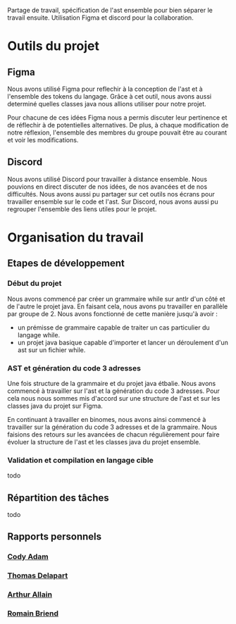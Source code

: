 Partage de travail, spécification de l'ast ensemble pour bien séparer le travail ensuite.
Utilisation Figma et discord pour la collaboration.

# Outils du projet

## Figma

Nous avons utilisé Figma pour reflechir à la conception de l'ast et à l'ensemble des tokens du langage. Grâce à cet outil, nous avons aussi determiné quelles classes java nous allions utiliser pour notre projet.

Pour chacune de ces idées Figma nous a permis discuter leur pertinence et de réflechir à de potentielles alternatives. De plus, à chaque modification de notre réflexion, l'ensemble des membres du groupe pouvait être au courant et voir les modifications.

## Discord

Nous avons utilisé Discord pour travailler à distance ensemble. Nous pouvions en direct discuter de nos idées, de nos avancées et de nos difficultés. Nous avons aussi pu partager sur cet outils nos écrans pour travailler ensemble sur le code et l'ast. Sur Discord, nous avons aussi pu regrouper l'ensemble des liens utiles pour le projet.

# Organisation du travail

## Etapes de développement

### Début du projet

Nous avons commencé par créer un grammaire while sur antlr d'un côté et de l'autre le projet java. En faisant cela, nous avons pu travailler en parallèle par groupe de 2. Nous avons fonctionné de cette manière jusqu'à avoir :
- un prémisse de grammaire capable de traiter un cas particulier du langage while.
- un projet java basique capable d'importer et lancer un déroulement d'un ast sur un fichier while.

### AST et génération du code 3 adresses

Une fois structure de la grammaire et du projet java étbalie. Nous avons commencé à travailler sur l'ast et la génération du code 3 adresses. Pour cela nous nous sommes mis d'accord sur une structure de l'ast et sur les classes java du projet sur Figma. 

En continuant à travailler en binomes, nous avons ainsi commencé à travailler sur la génération du code 3 adresses et de la grammaire. Nous faisions des retours sur les avancées de chacun régulièrement pour faire évoluer la structure de l'ast et les classes java du projet ensemble.

### Validation et compilation en langage cible

todo


## Répartition des tâches

todo

## Rapports personnels

### [Cody Adam](8.2-cody-adam.md)

### [Thomas Delapart](8.3-thomas-delapart.md)

### [Arthur Allain](8.4-arthur-allain.md)

### [Romain Briend](8.1-romain-briend.md)